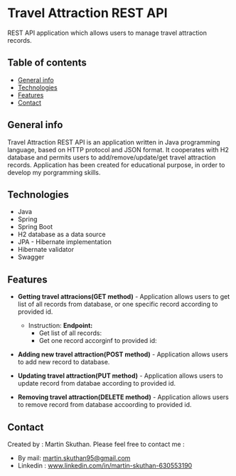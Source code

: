 # Travel Attraction REST API
REST API application which allows users to manage travel attraction records.

## Table of contents
* [General info](#general-info)
* [Technologies](#technologies)
* [Features](#features)
* [Contact](#contact)

## General info
Travel Attraction REST API is an application written in Java programming language, based on HTTP protocol and JSON format. It cooperates with H2 database and permits users to add/remove/update/get travel attraction records.
Application has been created for educational purpose, in order to develop my porgramming skills.


## Technologies
* Java
* Spring
* Spring Boot
* H2 database as a data source
* JPA - Hibernate implementation
* Hibernate validator
* Swagger

## Features
* **Getting travel attracions(GET method)** - Application allows users to get list of all records from database, or one specific record according to provided id.

  * Instruction:
  **Endpoint:**<br>
    *   Get list of all records:<br>
    *   Get one record accorginf to provided id:

* **Adding new travel attraction(POST method)** - Application allows users to add new record to database.


                                                            
* **Updating travel attraction(PUT method)** - Application allows users to update record from databae according to provided id.



* **Removing travel attraction(DELETE method)** - Application allows users to remove record from database accoording to provided id.





## Contact
Created by : Martin Skuthan. Please feel free to contact me :
* By mail: martin.skuthan95@gmail.com
* Linkedin : www.linkedin.com/in/martin-skuthan-630553190
